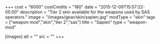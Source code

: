 +++
cost = "6000"
costCredits = "180"
date = "2015-12-09T15:57:22-05:00"
description = "Tier 2 skin available for the weapons used by SAS operators."
image = "/images/gear/skin/sapien.jpg"
modType = "skin"
tags = ["weapon mod","skin","tier 2","sas"]
title = "Sapien"
type = "weapon-mod"

[images]
  alt = ""
  src = ""
+++
